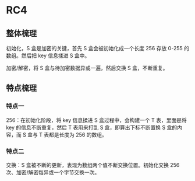 # RC4

## 整体梳理
初始化，S 盒是加密的关键，首先 S 盒会被初始化成一个长度 256 存放 0-255 的数组。然后把 key 信息揉进 S 盒中。

加密/解密，将 S 盒与待加密数据异或一遍，然后交换 S 盒，不断重复。

## 特点梳理
### 特点一
256：在初始化阶段，将 key 信息揉进 S 盒过程中，会构建一个 T 表，里面是将 key 的信息不断重复，然后 T 表用来打乱 S 盒，即算出下标不断置换 S 盒的内容，而 S 盒与 T 表都是长度为 256 的数组。

### 特点二
交换：S 盒被不断的更新，表现为数组两个值不断交换位置。初始化交换 256 次、加密/解密每异或一个字节交换一次。